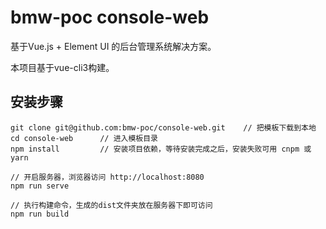 # bmw-poc console-web #

基于Vue.js + Element UI 的后台管理系统解决方案。

本项目基于vue-cli3构建。

## 安装步骤 ##
```
git clone git@github.com:bmw-poc/console-web.git    // 把模板下载到本地
cd console-web      // 进入模板目录
npm install         // 安装项目依赖，等待安装完成之后，安装失败可用 cnpm 或 yarn

// 开启服务器，浏览器访问 http://localhost:8080
npm run serve

// 执行构建命令，生成的dist文件夹放在服务器下即可访问
npm run build
```
